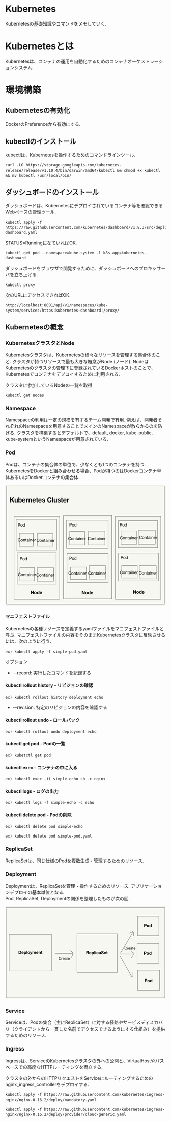 # Kubernetes
Kubernetesの基礎知識やコマンドをメモしていく.

# Kubernetesとは
Kubernetesは、コンテナの運用を自動化するためのコンテナオーケストレーションシステム.

# 環境構築

## Kubernetesの有効化
DockerのPreferenceから有効にする.

## kubectlのインストール
kubectlは、Kubernetesを操作するためのコマンドラインツール.

```
curl -LO https://storage.googleapis.com/kubernetes-release/release/v1.10.4/bin/darwin/amd64/kubectl && chmod +x kubectl && mv kubectl /usr/local/bin/
```

## ダッシュボードのインストール
ダッシュボードは、Kubernetesにデプロイされているコンテナ等を確認できるWebベースの管理ツール.

```
kubectl apply -f https://raw.githubusercontent.com/kubernetes/dashboard/v1.8.3/src/deploy/recommended/kubernetes-dashboard.yaml
```

STATUS=RunningになていればOK.

```
kubectl get pod --namespace=kube-system -l k8s-app=kubernetes-dashboard
```

ダッシュボードをブラウザで閲覧するために、ダッシュボードへのプロキシサーバを立ち上げる.

```
kubectl proxy
```

次のURLにアクセスできればOK.

```
http://localhost:8001/api/v1/namespaces/kube-system/services/https:kubernetes-dashboard:/proxy/
```

## Kubernetesの概念
### KubernetesクラスタとNode
Kubernetesクラスタは、Kubernetesの様々なリソースを管理する集合体のこと. クラスタが持つリソースで最も大きな概念がNode (ノード).
NodeはKubernetesのクラスタの管理下に登録されているDockerホストのことで、Kubernetesでコンテナをデプロイするために利用される.

クラスタに参加しているNodeの一覧を取得

```
kubectl get nodes
```

### Namespace
Namespaceの利用は一定の規模を有するチーム開発で有用. 例えば、開発者それぞれのNamespaceを用意することでメインのNamespaceが散らかるのを防げる.
クラスタを構築するとデフォルトで、default, docker, kube-public, kube-systemというNamespaceが用意されている.

### Pod
Podは、コンテナの集合体の単位で、少なくとも1つのコンテナを持つ. KubernetesをDockerと組み合わせる場合、Podが持つのはDockerコンテナ単体あるいはDockerコンテナの集合体.

![kubernetes-cluster.png](./kubernetes-cluster.png)

#### マニフェストファイル
Kubernetesの各種リソースを定義するyamlファイルをマニフェストファイルと呼ぶ. マニフェストファイルの内容をそのままKubernetesクラスタに反映させるには、次のように行う.

```
ex) kubectl apply -f simple-pod.yaml
```

オプション
- --record: 実行したコマンドを記録する

#### kubectl rollout history - リビジョンの確認

```
ex) kubectl rollout history deployment echo
```

- --revision: 特定のリビジョンの内容を確認する

#### kubectl rollout undo - ロールバック

```
ex) kubectl rollout undo deployment echo
```

#### kubectl get pod - Podの一覧

```
ex) kubetctl get pod
```

#### kubectl exec - コンテナの中に入る

```
ex) kubectl exec -it simple-echo sh -c nginx
```

#### kubectl logs - ログの出力

```
ex) kubectl logs -f simple-echo -c echo
```

#### kubectl delete pod - Podの削除

```
ex) kubectl delete pod simple-echo
```

```
ex) kubectl delete pod simple-pod.yaml
```

### ReplicaSet
ReplicaSetは、同じ仕様のPodを複数生成・管理するためのリソース.

### Deployment
Deploymentは、ReplicaSetを管理・操作するためのリソース. アプリケーションデプロイの基本単位となる.  
Pod, ReplicaSet, Deploymentの関係を整理したものが次の図.

![deployment-replicaset-pod.png](./deployment-replicaset-pod.png)

### Service
Serviceは、Podの集合（主にReplicaSet）に対する経路やサービスディスカバリ（クライアントから一貫した名前でアクセスできるようにする仕組み）を提供するためのリソース.

### Ingress
Ingressは、ServiceのKubernetesクラスタの外への公開と、VirtualHostやパスベースでの高度なHTTPルーティングを両立する.

クラスタの外からのHTTPリクエストをServiceにルーティングするためのnginx_ingress_controllerをデプロイする.

```
kubectl apply -f https://raw.githubusercontent.com/kubernetes/ingress-nginx/nginx-0.16.2/deploy/mandatory.yaml
```

```
kubectl apply -f https://raw.githubusercontent.com/kubernetes/ingress-nginx/nginx-0.16.2/deploy/provider/cloud-generic.yaml
```
